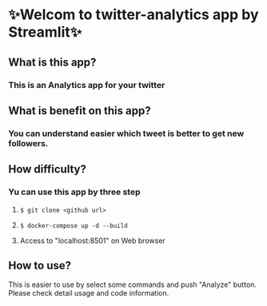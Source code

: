 # :sparkles:Welcom to twitter-analytics app by Streamlit:sparkles:

## What is this app?
### This is an Analytics app for your twitter


## What is benefit on this app?
### You can understand easier which tweet is better to get new followers.


## How difficulty?
### Yu can use this app by three step
1. ``` $ git clone <github url> ```

2. ``` $ docker-compose up -d --build ```

3. Access to "localhost:8501" on Web browser


## How to use?
This is easier to use by select some commands and push "Analyze" button.
Please check detail usage and code information.
